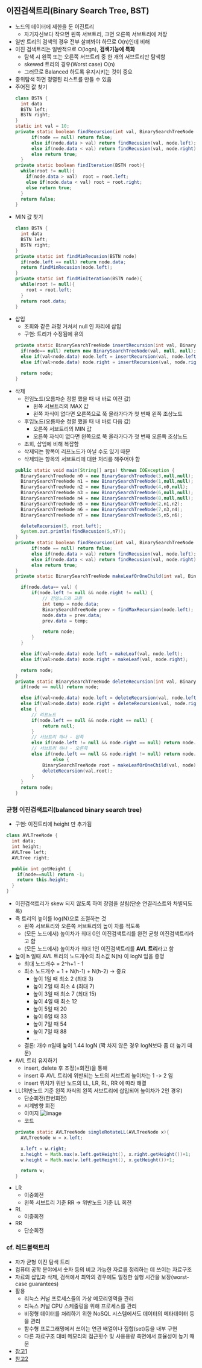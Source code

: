 ## 이진검색트리(Binary Search Tree, BST)
- 노드의 데이터에 제한을 둔 이진트리 
    - 자기자신보다 작으면 왼쪽 서브트리, 크면 오른쪽 서브트리에 저장
- 일반 트리의 검색의 경우 전부 살펴봐야 하므로 O(n)인데 비해
- 이진 검색트리는 일반적으로 O(logn), **검색기능에 특화**
    - 탐색 시 왼쪽 또는 오른쪽 서브트리 중 한 개의 서브트리만 탐색함
    - skewed 트리의 경우(Worst case) O(n)
    - 그러므로 Balanced 하도록 유지시키는 것이 중요
- 중위탐색 하면 정렬된 리스트를 만들 수 있음
- 주어진 값 찾기
  ```java
  class BSTN {
    int data
    BSTN left;
    BSTN right;
  }
  static int val = 10;
  private static boolean findRecursion(int val, BinarySearchTreeNode node) {
	    if(node == null) return false;
	    else if(node.data > val) return findRecusion(val, node.left);
	    else if(node.data < val) return findRecusion(val, node.right);
	    else return true;
	}
  private static boolean findIteration(BSTN root){
    while(root != null){
      if(node.data > val)  root = root.left;
      else if(node.data < val) root = root.right;
      else return true;
    }
    return false;
  }
  ```
- MIN 값 찾기
  ```java
  class BSTN {
    int data
    BSTN left;
    BSTN right;
  }
  private static int findMinRecusion(BSTN node)
    if(node.left == null) return node.data;
    return findMinRecusion(node.left);
  }
  private static int findMinIteration(BSTN node){
    while(root != null){
      root = root.left;
    }
    return root.data;
  }
  ```
- 삽입
  - 조회와 같은 과정 거쳐서 null 인 자리에 삽입
  - 구현: 트리가 수정됨에 유의
  ```java
  private static BinarySearchTreeNode insertRecursion(int val, BinarySearchTreeNode node) {
    if(node== null) return new BinarySearchTreeNode(val, null, null);
    else if(val<node.data) node.left = insertRecursion(val, node.left);
    else if(val>node.data) node.right = insertRecursion(val, node.right);

    return node;
  }
  ```
- 삭제
  - 전임노드(오름차순 정렬 했을 때 내 바로 이전 값)
    - 왼쪽 서브트리의 MAX 값
    - 왼쪽 자식이 없다면 오른쪽으로 쭉 올라가다가 첫 번째 왼쪽 조상노드
  - 후임노드(오름차순 정렬 했을 때 내 바로 다음 값)
    - 오른쪽 서브트리의 MIN 값
    - 오른쪽 자식이 없다면 왼쪽으로 쭉 올라가다가 첫 번째 오른쪽 조상노드
  - 조회, 삽입에 비해 복잡함
  - 삭제되는 항목이 리프노드가 아닐 수도 있기 때문
  - 삭제되는 항목의 서브트리에 대한 처리를 해주어야 함
  ```java
  public static void main(String[] args) throws IOException {	
   	BinarySearchTreeNode n0 = new BinarySearchTreeNode(3,null,null);
	BinarySearchTreeNode n1 = new BinarySearchTreeNode(1,null,null);
	BinarySearchTreeNode n2 = new BinarySearchTreeNode(4,n0,null);
	BinarySearchTreeNode n3 = new BinarySearchTreeNode(6,null,null);
	BinarySearchTreeNode n4 = new BinarySearchTreeNode(8,null,null);
	BinarySearchTreeNode n5 = new BinarySearchTreeNode(2,n1,n2);
	BinarySearchTreeNode n6 = new BinarySearchTreeNode(7,n3,n4);
	BinarySearchTreeNode n7 = new BinarySearchTreeNode(5,n5,n6);

	deleteRecursion(5, root.left);
	System.out.println(findRecusion(5,n7)); 
  }
  private static boolean findRecursion(int val, BinarySearchTreeNode node) {
        if(node == null) return false;
        else if(node.data > val) return findRecusion(val, node.left);
        else if(node.data < val) return findRecusion(val, node.right);
        else return true;
  }
  private static BinarySearchTreeNode makeLeafOrOneChild(int val, BinarySearchTreeNode node) {

	if(node.data== val) {
		if(node.left != null && node.right != null) {
			// 전임노드와 교환
			int temp = node.data;
			BinarySearchTreeNode prev = findMaxRecursion(node.left);
			node.data = prev.data;
			prev.data = temp;

			return node;
		}
	}

	else if(val<node.data) node.left = makeLeaf(val, node.left);
	else if(val>node.data) node.right = makeLeaf(val, node.right);

	return node;
  }
  private static BinarySearchTreeNode deleteRecursion(int val, BinarySearchTreeNode node){
	if(node == null) return node;

	else if(val<node.data) node.left = deleteRecursion(val, node.left);
	else if(val>node.data) node.right = deleteRecursion(val, node.right);	
	else {
		// 리프노드
		if(node.left == null && node.right == null) {
			return null;
		}
		// 서브트리 하나 - 왼쪽
		else if(node.left != null && node.right == null) return node.left;
		// 서브트리 하나 - 오른쪽
		else if(node.left == null && node.right != null) return node.right;
                else {
			BinarySearchTreeNode root = makeLeafOrOneChild(val, node);
			deleteRecursion(val,root);
		}
	}
	return node;
  }
  ```

### 균형 이진검색트리(balanced binary search tree)
  - 구현: 이진트리에 height 만 추가됨
  ```java
  class AVLTreeNode {
    int data;
    int height;
    AVLTree left;
    AVLTree right;
  
    public int getHeight {
      if(node==null) return -1;
      return this.height;
    }
  }
  ```
- 이진검색트리가 skew 되지 않도록 하여 장점을 살림(단순 연결리스트와 차별되도록)
- 즉 트리의 높이를 log(N)으로 조절하는 것
  - 왼쪽 서브트리와 오른쪽 서브트리의 높이 차를 적도록
  - (모든 노드에서) 높이차가 최대 0인 이진검색트리를 완전 균형 이진검색트리라고 함
  - (모든 노드에서) 높이차가 최대 1인 이진검색트리를 **AVL 트리**라고 함
- 높이 h 일때 AVL 트리의 노드개수의 최소값 N(h) 이 logN 임을 증명
  - 최대 노드개수 = 2^h+1 - 1
  - 최소 노드개수 = 1 + N(h-1) + N(h-2) -> 중요
    - 높이 1일 때 최소 2 (최대 3)
    - 높이 2일 때 최소 4 (최대 7) 
    - 높이 3일 때 최소 7 (최대 15)
    - 높이 4일 때 최소 12
    - 높이 5일 때 20
    - 높이 6일 때 33
    - 높이 7일 때 54
    - 높이 7일 때 88
    - ...
  - 결론: 개수 n일때 높이 1.44 logN (꽉 차지 않은 경우 logN보다 좀 더 높기 때문)
- AVL 트리 유지하기
  - insert, delete 후 조정(=회전)을 통해
  - insert 후 AVL 트리에 위반되는 노드의 서브트리 높이차는 1 -> 2 임
  - insert 위치가 위반 노드의 LL, LR, RL, RR 에 따라 해결
- LL(위반노드 기준 왼쪽 자식의 왼쪽 서브트리에 삽입되어 높이차가 2인 경우)
  - 단순회전(한번회전)
  - 시계방향 회전
  - 이미지
  ![image](https://github.com/hotpineapple/study-for-Tech-Interview/blob/c724a99a1f0e3dd7f3231503c484873c7394e37f/DataStructure/avl_ll_rotation.PNG)
  - 코드
  ```java
  private static AVLTreeNode singleRotateLL(AVLTreeNode x){
	AVLTreeNode w = x.left;

	x.left = w.right;
	x.height = Math.max(x.left.getHeight(), x.right.getHeight())+1;
	w.height = Math.max(w.left.getHeight(), x.getHeight())+1;

	return w;
  }
  ```
- LR
  - 이중회전
  - 왼쪽 서브트리 기준 RR -> 위반노드 기준 LL 회전
- RL
  - 이중회전
- RR
  - 단순회전

### cf. 레드블랙트리
- 자가 균형 이진 탐색 트리
- 컴퓨터 공학 분야에서 숫자 등의 비교 가능한 자료를 정리하는 데 쓰이는 자료구조
- 자료의 삽입과 삭제, 검색에서 최악의 경우에도 일정한 실행 시간을 보장(worst-case guarantees)
- 활용 
    - 리눅스 커널 프로세스들의 가상 메모리영역을 관리
    - 리눅스 커널 CPU 스케줄링을 위해 프로세스를 관리
    - 비정형 데이터를 처리하기 위한 NoSQL 시스템에서도 데이터의 메타데이터 등을 관리
    - 함수형 프로그래밍에서 쓰이는 연관 배열이나 집합(set)등을 내부 구현
    - 다른 자료구조 대비 메모리의 접근횟수 및 사용용량 측면에서 효율성이 높기 때문
- [참고1](https://koreascience.kr/article/JAKO201907752705892.pdf)
- [참고2](https://ko.wikipedia.org/wiki/%EB%A0%88%EB%93%9C-%EB%B8%94%EB%9E%99_%ED%8A%B8%EB%A6%AC)

